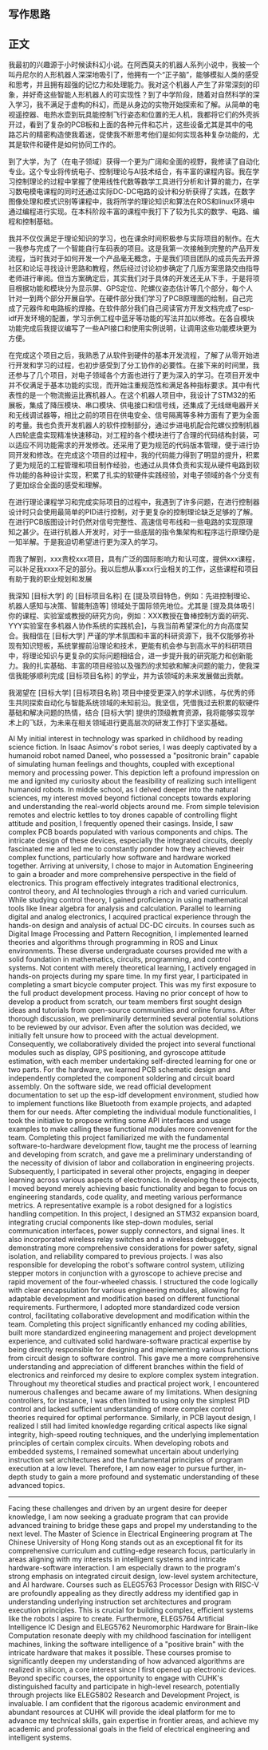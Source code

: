 
## 写作思路



## 正文
我最初的兴趣源于小时候读科幻小说。在阿西莫夫的机器人系列小说中，我被一个叫丹尼尔的人形机器人深深地吸引了，他拥有一个“正子脑”，能够模拟人类的感受和思考，并且拥有超强的记忆力和处理能力。我对这个机器人产生了非常深刻的印象，并好奇这些智能人形机器人的可实现性？到了中学阶段，随着对自然科学的深入学习，我不满足于虚构的科幻，而是从身边的实物开始探索和了解。从简单的电视遥控器、电热水壶到玩具能控制飞行姿态和位置的无人机，我都将它们的外壳拆开过，看到了复杂的PCB板和上面的各种元件和芯片，这些设备尤其是其中的电路芯片的精密构造使我着迷，促使我不断思考他们是如何实现各种复杂功能的，尤其是软件和硬件是如何协同工作的。

到了大学，为了（在电子领域）获得一个更为广阔和全面的视野，我修读了自动化专业。这个专业将传统电子、控制理论与AI技术结合，有丰富的课程内容。我在学习控制理论的过程中掌握了使用线性代数等数学工具进行分析和计算的能力，在学习数电模电课程的同时还通过实际DC-DC电路的设计和分析获得了实践，在数字图像处理和模式识别等课程中，我将所学的理论知识和算法在ROS和linux环境中通过编程进行实现。在本科阶段丰富的课程中我打下了较为扎实的数学、电路、编程和控制基础。  

我并不仅仅满足于理论知识的学习，也在课余时间积极参与实际项目的制作。在大一我参与完成了一个智能自行车码表的项目。这是我第一次接触到完整的产品开发流程，当时我对于如何开发一个产品毫无概念，于是我们项目团队的成员先去开源社区和论坛寻找设计思路和教程，然后经过讨论初步确定了几版方案思路交由指导老师进行审阅。但当方案确定后，其实我们对于具体的开发还无从下手，于是将项目根据功能和模块分为显示屏、GPS定位、陀螺仪姿态估计等几个部分，每个人针对一到两个部分开展自学。在硬件部分我们学习了PCB原理图的绘制，自己完成了元器件和电路板的焊接。在软件部分我们自己阅读官方开发文档完成了esp-idf开发环境的配置，学习示例工程中蓝牙等功能的写法并加以修改。在各自模块功能完成后我提议编写了一些API接口和使用实例说明，让调用这些功能模块更为方便。  

在完成这个项目之后，我熟悉了从软件到硬件的基本开发流程，了解了从零开始进行开发和学习的过程，也初步感受到了分工协作的必要性。在接下来的时间里，我还参与了几个项目，对电子领域各个方面也进行了更为深入的学习。在项目开发中并不仅满足于基本功能的实现，而开始注重规范性和满足各种指标要求。其中有代表性的是一个物流搬运比赛机器人。在这个机器人项目中，我设计了STM32的拓展板，集成了降压模块、串口模块、供电接口和信号线，还集成了无线继电器开关和无线调试器等，相比之前的项目在供电安全、信号隔离等多种方面有了更为全面的考量。我也负责开发机器人的软件控制部分，通过步进电机配合陀螺仪控制机器人四轮底盘实现精准快速移动，对工程的各个模块进行了合理的代码结构封装，可以适应不同功能需求的开发修改。还采用了更为规范的代码版本管理，便于进行协同开发和修改。在完成这个项目的过程中，我的代码能力得到了明显的提升，积累了更为规范的工程管理和项目制作经验，也通过从具体负责和实现从硬件电路到软件功能的各种设计实现，积累了扎实的软硬件实践经验，对电子领域的各个分支有了更加综合全面的感受和理解。  

在进行理论课程学习和完成实际项目的过程中，我遇到了许多问题，在进行控制器设计时只会使用最简单的PID进行控制，对于更复杂的控制理论缺乏足够的了解。在进行PCB版图设计时仍然对信号完整性、高速信号布线和一些电路的实现原理知之甚少。在进行机器人开发时，对于一些底层的指令集架构和程序运行原理仍是一知半解。于是我迫切希望进行更为深入的学习。  

而我了解到，xxx贵校xxx项目，具有广泛的国际影响力和认可度，提供xxx课程，可以补足我xxxx不足的部分。我以后想从事xxx行业相关的工作，这些课程和项目有助于我的职业规划和发展

我深知 [目标大学] 的 [目标项目名称] 在 [提及项目特色，例如：先进控制理论、机器人感知与决策、智能制造等] 领域处于国际领先地位。尤其是 [提及具体吸引你的课程、实验室或教授的研究方向，例如：XXX教授在鲁棒控制方面的研究、YYY实验室在多机器人协作系统的实践机会]，与我当前希望深化的方向高度契合。我相信在 [目标大学] 严谨的学术氛围和丰富的科研资源下，我不仅能够弥补现有知识短板，系统掌握前沿理论和技术，更能有机会参与到高水平的科研项目中，将理论知识与更复杂的实际问题相结合，进一步提升我的研究能力和创新能力。我的扎实基础、丰富的项目经验以及强烈的求知欲和解决问题的能力，使我深信我能够顺利完成 [目标项目名称] 的学业，并为该领域的未来发展做出贡献。

我渴望在 [目标大学] [目标项目名称] 项目中接受更深入的学术训练，与优秀的师生共同探索自动化与智能系统领域的未知前沿。我坚信，凭借我过去积累的软硬件基础和解决问题的热情，结合 [目标大学] 提供的顶级教育资源，我将能够实现学术上的飞跃，为未来在相关领域进行更高层次的研发工作打下坚实基础。

AI
My initial interest in technology was sparked in childhood by reading science fiction. In Isaac Asimov's robot series, I was deeply captivated by a humanoid robot named Daneel, who possessed a "positronic brain" capable of simulating human feelings and thoughts, coupled with exceptional memory and processing power. This depiction left a profound impression on me and ignited my curiosity about the feasibility of realizing such intelligent humanoid robots. In middle school, as I delved deeper into the natural sciences, my interest moved beyond fictional concepts towards exploring and understanding the real-world objects around me. From simple television remotes and electric kettles to toy drones capable of controlling flight attitude and position, I frequently opened their casings. Inside, I saw complex PCB boards populated with various components and chips. The intricate design of these devices, especially the integrated circuits, deeply fascinated me and led me to constantly ponder how they achieved their complex functions, particularly how software and hardware worked together.
Arriving at university, I chose to major in Automation Engineering to gain a broader and more comprehensive perspective in the field of electronics. This program effectively integrates traditional electronics, control theory, and AI technologies through a rich and varied curriculum. While studying control theory, I gained proficiency in using mathematical tools like linear algebra for analysis and calculation. Parallel to learning digital and analog electronics, I acquired practical experience through the hands-on design and analysis of actual DC-DC circuits. In courses such as Digital Image Processing and Pattern Recognition, I implemented learned theories and algorithms through programming in ROS and Linux environments. These diverse undergraduate courses provided me with a solid foundation in mathematics, circuits, programming, and control systems.
Not content with merely theoretical learning, I actively engaged in hands-on projects during my spare time. In my first year, I participated in completing a smart bicycle computer project. This was my first exposure to the full product development process. Having no prior concept of how to develop a product from scratch, our team members first sought design ideas and tutorials from open-source communities and online forums. After thorough discussion, we preliminarily determined several potential solutions to be reviewed by our advisor. Even after the solution was decided, we initially felt unsure how to proceed with the actual development. Consequently, we collaboratively divided the project into several functional modules such as display, GPS positioning, and gyroscope attitude estimation, with each member undertaking self-directed learning for one or two parts. For the hardware, we learned PCB schematic design and independently completed the component soldering and circuit board assembly. On the software side, we read official development documentation to set up the esp-idf development environment, studied how to implement functions like Bluetooth from example projects, and adapted them for our needs. After completing the individual module functionalities, I took the initiative to propose writing some API interfaces and usage examples to make calling these functional modules more convenient for the team.
Completing this project familiarized me with the fundamental software-to-hardware development flow, taught me the process of learning and developing from scratch, and gave me a preliminary understanding of the necessity of division of labor and collaboration in engineering projects. Subsequently, I participated in several other projects, engaging in deeper learning across various aspects of electronics. In developing these projects, I moved beyond merely achieving basic functionality and began to focus on engineering standards, code quality, and meeting various performance metrics.
A representative example is a robot designed for a logistics handling competition. In this project, I designed an STM32 expansion board, integrating crucial components like step-down modules, serial communication interfaces, power supply connectors, and signal lines. It also incorporated wireless relay switches and a wireless debugger, demonstrating more comprehensive considerations for power safety, signal isolation, and reliability compared to previous projects. I was also responsible for developing the robot's software control system, utilizing stepper motors in conjunction with a gyroscope to achieve precise and rapid movement of the four-wheeled chassis. I structured the code logically with clear encapsulation for various engineering modules, allowing for adaptable development and modification based on different functional requirements. Furthermore, I adopted more standardized code version control, facilitating collaborative development and modification within the team. Completing this project significantly enhanced my coding abilities, built more standardized engineering management and project development experience, and cultivated solid hardware-software practical expertise by being directly responsible for designing and implementing various functions from circuit design to software control. This gave me a more comprehensive understanding and appreciation of different branches within the field of electronics and reinforced my desire to explore complex system integration.
Throughout my theoretical studies and practical project work, I encountered numerous challenges and became aware of my limitations. When designing controllers, for instance, I was often limited to using only the simplest PID control and lacked sufficient understanding of more complex control theories required for optimal performance. Similarly, in PCB layout design, I realized I still had limited knowledge regarding critical aspects like signal integrity, high-speed routing techniques, and the underlying implementation principles of certain complex circuits. When developing robots and embedded systems, I remained somewhat uncertain about underlying instruction set architectures and the fundamental principles of program execution at a low level. Therefore, I am now eager to pursue further, in-depth study to gain a more profound and systematic understanding of these advanced topics.

****

Facing these challenges and driven by an urgent desire for deeper knowledge, I am now seeking a graduate program that can provide advanced training to bridge these gaps and propel my understanding to the next level. The Master of Science in Electrical Engineering program at The Chinese University of Hong Kong stands out as an exceptional fit for its comprehensive curriculum and cutting-edge research focus, particularly in areas aligning with my interests in intelligent systems and intricate hardware-software interaction.
I am especially drawn to the program's strong emphasis on integrated circuit design, low-level system architecture, and AI hardware. Courses such as ELEG5763 Processor Design with RISC-V are profoundly appealing as they directly address my identified gap in understanding underlying instruction set architectures and program execution principles. This is crucial for building complex, efficient systems like the robots I aspire to create. Furthermore, ELEG5764 Artificial Intelligence IC Design and ELEG5762 Neuromorphic Hardware for Brain-like Computation resonate deeply with my childhood fascination for intelligent machines, linking the software intelligence of a "positive brain" with the intricate hardware that makes it possible. These courses promise to significantly deepen my understanding of how advanced algorithms are realized in silicon, a core interest since I first opened up electronic devices.
Beyond specific courses, the opportunity to engage with CUHK's distinguished faculty and participate in high-level research, potentially through projects like ELEG5802 Research and Development Project, is invaluable. I am confident that the rigorous academic environment and abundant resources at CUHK will provide the ideal platform for me to advance my technical skills, gain expertise in frontier areas, and achieve my academic and professional goals in the field of electrical engineering and intelligent systems.